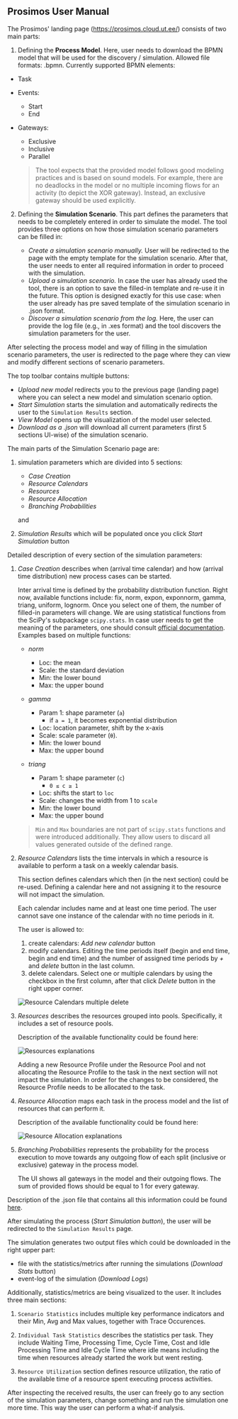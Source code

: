 ## Prosimos User Manual

The Prosimos' landing page (https://prosimos.cloud.ut.ee/) consists of two main parts:

1) Defining the **Process Model**. Here, user needs to download the BPMN model that will be used for the discovery / simulation. Allowed file formats: .bpmn. Currently supported BPMN elements:
- Task
- Events:
    - Start
    - End
- Gateways:
    - Exclusive
    - Inclusive
    - Parallel
    
    > The tool expects that the provided model follows good modeling practices and is based on sound models. For example, there are no deadlocks in the model or no multiple incoming flows for an activity (to depict the XOR gateway). Instead, an exclusive gateway should be used explicitly.

2) Defining the **Simulation Scenario**. This part defines the parameters that needs to be completely entered in order to simulate the model. The tool provides three options on how those simulation scenario parameters can be filled in:

    - *Create a simulation scenario manually.* User will be redirected to the page with the empty template for the simulation scenario. After that, the user needs to enter all required information in order to proceed with the simulation.
    - *Upload a simulation scenario.* In case the user has already used the tool, there is an option to save the filled-in template and re-use it in the future. This option is designed exactly for this use case: when the user already has pre saved template of the simulation scenario in .json format. 
    - *Discover a simulation scenario from the log.* Here, the user can provide the log file (e.g., in .xes format) and the tool discovers the simulation parameters for the user. 

After selecting the process model and way of filling in the simulation scenario parameters, the user is redirected to the page where they can view and modify different sections of scenario parameters. 

The top toolbar contains multiple buttons:

- *Upload new model* redirects you to the previous page (landing page) where you can select a new model and simulation scenario option.
- *Start Simulation* starts the simulation and automatically redirects the user to the `Simulation Results` section. 
- *View Model* opens up the visualization of the model user selected.
- *Download as a .json* will download all current parameters (first 5 sections UI-wise) of the simulation scenario.

The main parts of the Simulation Scenario page are:

1. simulation parameters which are divided into 5 sections:

    - *Case Creation*
    - *Resource Calendars*
    - *Resources*
    - *Resource Allocation*
    - *Branching Probabilities*

    and 

2. *Simulation Results* which will be populated once you click *Start Simulation* button

Detailed description of every section of the simulation parameters:

1. *Case Creation* describes when (arrival time calendar) and how (arrival time distribution) new process cases can be started. 

    Inter arrival time is defined by the probability distribution function. Right now, available functions include: fix, norm, expon, exponnorm, gamma, triang, uniform, lognorm. Once you select one of them, the number of filled-in parameters will change. We are using statistical functions from the SciPy's subpackage `scipy.stats`. In case user needs to get the meaning of the parameters, one should consult [official documentation](https://docs.scipy.org/doc/scipy/reference/stats.html#module-scipy.stats). Examples based on multiple functions:

    - *norm*
        - Loc: the mean
        - Scale: the standard deviation
        - Min: the lower bound
        - Max: the upper bound

    - *gamma* 
        - Param 1: shape parameter (`a`)
            - if `a = 1`, it becomes exponential distribution
        - Loc: location parameter, shift by the x-axis
        - Scale: scale parameter (`θ`).
        - Min: the lower bound
        - Max: the upper bound
    
    - *triang*
        - Param 1: shape parameter (`c`)
            - `0 ≤ c ≥ 1`
        - Loc: shifts the start to `loc`
        - Scale: changes the width from 1 to `scale`
        - Min: the lower bound
        - Max: the upper bound

    > `Min` and `Max` boundaries are not part of `scipy.stats` functions and were introduced additionally. They allow users to discard all values generated outside of the defined range.

2. *Resource Calendars* lists the time intervals in which a resource is available to perform a task on a weekly calendar basis.

    This section defines calendars which then (in the next section) could be re-used. Defining a calendar here and not assigning it to the resource will not impact the simulation.

    Each calendar includes name and at least one time period. The user cannot save one instance of the calendar with no time periods in it. 

    The user is allowed to:
    1. create calendars: *Add new calendar* button
    2. modify calendars. Editing the time periods itself (begin and end time, begin and end time) and the number of assigned time periods by *+* and *delete* button in the last column.
    3. delete calendars. Select one or multiple calendars by using the checkbox in the first column, after that click *Delete* button in the right upper corner. 

    ![Resource Calendars multiple delete](docs/images/resource_calendars_multiple_delete.png)


3. *Resources* describes the resources grouped into pools. Specifically, it includes a set of resource pools.

    Description of the available functionality could be found here:

    ![Resources explanations](docs/images/resource_pools_description.png)

    Adding a new Resource Profile under the Resource Pool and not allocating the Resource Profile to the task in the next section will not impact the simulation. In order for the changes to be considered, the Resource Profile needs to be allocated to the task.

4. *Resource Allocation* maps each task in the process model and the list of resources that can perform it.
    
    Description of the available functionality could be found here:

    ![Resource Allocation explanations](docs/images/resource_allocation.png)
    

5. *Branching Probabilities* represents the probability for the process execution to move towards any outgoing flow of each split (inclusive or exclusive) gateway in the process model.

    The UI shows all gateways in the model and their outgoing flows. The sum of provided flows should be equal to 1 for every gateway.

Description of the .json file that contains all this information could be found [here](https://github.com/AutomatedProcessImprovement/Prosimos#simulation-input-file-formats).

After simulating the process (*Start Simulation button*), the user will be redirected to the `Simulation Results` page. 

The simulation generates two output files which could be downloaded in the right upper part: 
- file with the statistics/metrics after running the simulations (*Download Stats* button)
- event-log of the simulation (*Download Logs*)

Additionally, statistics/metrics are being visualized to the user. It includes three main sections:

1. `Scenario Statistics` includes multiple key performance indicators and their Min, Avg and Max values, together with Trace Occurences.

2. `Individual Task Statistics` describes the statistics per task. They include Waiting Time, Processing Time, Cycle Time, Cost and Idle Processing Time and Idle Cycle Time where idle means including the time when resources already started the work but went resting. 

3. `Resource Utilization` section defines resource utilization, the ratio of the available time of a resource spent executing process activities.


After inspecting the received results, the user can freely go to any section of the simulation parameters, change something and run the simulation one more time. This way the user can perform a what-if analysis.